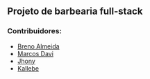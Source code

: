 ## Projeto de barbearia full-stack 


### Contribuidores:
- [Breno Almeida](https://github.com/brenimsilva)
- [Marcos Davi](https://github.com/MarcosDaviRD)
- [Jhony](https://github.com/jhonysilva565)
- [Kallebe](https://github.com/#)

